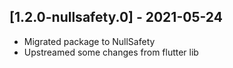 ## [1.2.0-nullsafety.0] - 2021-05-24

- Migrated package to NullSafety
- Upstreamed some changes from flutter lib
